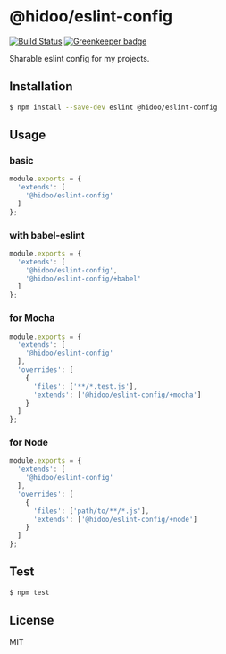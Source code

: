 # @hidoo/eslint-config

[![Build Status](https://travis-ci.org/hidoo/eslint-config.svg?branch=master)](https://travis-ci.org/hidoo/eslint-config) [![Greenkeeper badge](https://badges.greenkeeper.io/hidoo/eslint-config.svg)](https://greenkeeper.io/)

Sharable eslint config for my projects.

## Installation

```sh
$ npm install --save-dev eslint @hidoo/eslint-config
```

## Usage

### basic

```js
module.exports = {
  'extends': [
    '@hidoo/eslint-config'
  ]
};
```

### with babel-eslint

```js
module.exports = {
  'extends': [
    '@hidoo/eslint-config',
    '@hidoo/eslint-config/+babel'
  ]
};
```

### for Mocha

```js
module.exports = {
  'extends': [
    '@hidoo/eslint-config'
  ],
  'overrides': [
    {
      'files': ['**/*.test.js'],
      'extends': ['@hidoo/eslint-config/+mocha']
    }
  ]
};
```

### for Node

```js
module.exports = {
  'extends': [
    '@hidoo/eslint-config'
  ],
  'overrides': [
    {
      'files': ['path/to/**/*.js'],
      'extends': ['@hidoo/eslint-config/+node']
    }
  ]
};
```

## Test

```sh
$ npm test
```

## License

MIT
